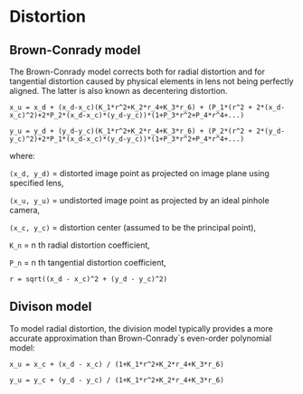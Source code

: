 # Distortion

## Brown-Conrady model

The Brown-Conrady model corrects both for radial distortion and for tangential distortion caused by physical elements in lens not being perfectly aligned. The latter is also known as decentering distortion.

```
x_u = x_d + (x_d-x_c)(K_1*r^2+K_2*r_4+K_3*r_6) + (P_1*(r^2 + 2*(x_d-x_c)^2)+2*P_2*(x_d-x_c)*(y_d-y_c))*(1+P_3*r^2+P_4*r^4+...)

y_u = y_d + (y_d-y_c)(K_1*r^2+K_2*r_4+K_3*r_6) + (P_2*(r^2 + 2*(y_d-y_c)^2)+2*P_1*(x_d-x_c)*(y_d-y_c))*(1+P_3*r^2+P_4*r^4+...)
```
where:

`(x_d, y_d)` = distorted image point as projected on image plane using specified lens,

`(x_u, y_u)` = undistorted image point as projected by an ideal pinhole camera,

`(x_c, y_c)` = distortion center (assumed to be the principal point),

`K_n` = n th radial distortion coefficient,

`P_n` = n th tangential distortion coefficient,

`r = sqrt((x_d - x_c)^2 + (y_d - y_c)^2)`

## Divison model

To model radial distortion, the division model typically provides a more accurate approximation than Brown-Conrady`s even-order polynomial model:

```
x_u = x_c + (x_d - x_c) / (1+K_1*r^2+K_2*r_4+K_3*r_6)

y_u = y_c + (y_d - y_c) / (1+K_1*r^2+K_2*r_4+K_3*r_6)
```